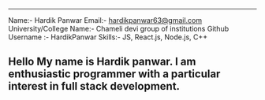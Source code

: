 ---
Name:- Hardik Panwar
Email:- hardikpanwar63@gmail.com
University/College Name:- Chameli devi group of institutions
Github Username :- HardikPanwar
Skills:- JS, React.js, Node.js, C++ 

Hello My name is Hardik panwar. I am enthusiastic programmer with a particular interest in full stack development.
---